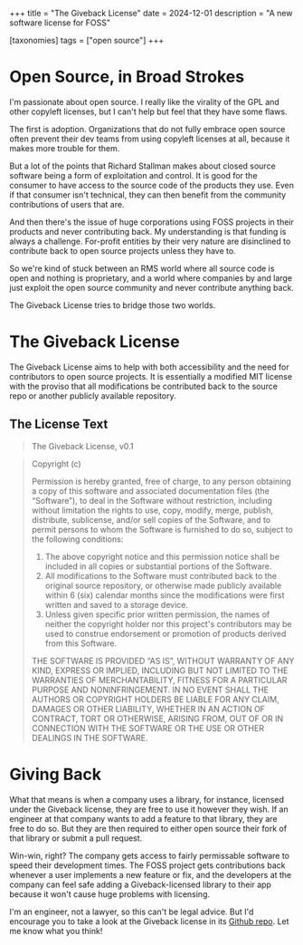 +++
title = "The Giveback License"
date = 2024-12-01
description = "A new software license for FOSS"

[taxonomies]
tags = ["open source"]
+++

# Open Source, in Broad Strokes

I'm passionate about open source. I really like the virality of the GPL and other
copyleft licenses, but I can't help but feel that they have some flaws.

The first is adoption. Organizations that do not fully embrace open source often
prevent their dev teams from using copyleft licenses at all, because it makes
more trouble for them.

But a lot of the points that Richard Stallman makes about closed source software being a
form of exploitation and control. It is good for the consumer to have access to
the source code of the products they use. Even if that consumer isn't technical,
they can then benefit from the community contributions of users that are.

And then there's the issue of huge corporations using FOSS projects in their
products and never contributing back. My understanding is that funding is always
a challenge. For-profit entities by their very nature are disinclined to contribute
back to open source projects unless they have to.

So we're kind of stuck between an RMS world where all source code is open and
nothing is proprietary, and a world where companies by and large just exploit
the open source community and never contribute anything back.

The Giveback License tries to bridge those two worlds.

# The Giveback License

The Giveback License aims to help with both accessibility and the need for
contributors to open source projects. It is essentially a modified MIT license
with the proviso that all modifications be contributed back to the source repo
or another publicly available repository.

## The License Text

> The Giveback License, v0.1

> Copyright (c) <year> <copyright holders>
> 
> Permission is hereby granted, free of charge, to any person obtaining a copy of
> this software and associated documentation files (the “Software”), to deal in
> the Software without restriction, including without limitation the rights to
> use, copy, modify, merge, publish, distribute, sublicense, and/or sell copies of
> the Software, and to permit persons to whom the Software is furnished to do so,
> subject to the following conditions:
> 
> 1. The above copyright notice and this permission notice shall be included in
>    all copies or substantial portions of the Software.
> 2. All modifications to the Software must contributed back to the original
>    source repository, or otherwise made publicly available within 6 (six)
>    calendar months since the modifications were first written and saved to a
>    storage device.
> 3. Unless given specific prior written permission, the names of neither the
>    copyright holder nor this project's contributors may be used to construe
>    endorsement or promotion of products derived from this Software.
> 
> THE SOFTWARE IS PROVIDED “AS IS”, WITHOUT WARRANTY OF ANY KIND, EXPRESS OR 
> IMPLIED, INCLUDING BUT NOT LIMITED TO THE WARRANTIES OF MERCHANTABILITY, FITNESS
> FOR A PARTICULAR PURPOSE AND NONINFRINGEMENT. IN NO EVENT SHALL THE AUTHORS OR
> COPYRIGHT HOLDERS BE LIABLE FOR ANY CLAIM, DAMAGES OR OTHER LIABILITY, WHETHER
> IN AN ACTION OF CONTRACT, TORT OR OTHERWISE, ARISING FROM, OUT OF OR IN
> CONNECTION WITH THE SOFTWARE OR THE USE OR OTHER DEALINGS IN THE SOFTWARE.

# Giving Back
What that means is when a company uses a library, for instance, licensed under
the Giveback license, they are free to use it however they wish. If an engineer
at that company wants to add a feature to that library, they are free to do so.
But they are then required to either open source their fork of that library or
submit a pull request.

Win-win, right? The company gets access to fairly permissable software to speed
their development times. The FOSS project gets contributions back whenever a
user implements a new feature or fix, and the developers at the company can
feel safe adding a Giveback-licensed library to their app because it won't
cause huge problems with licensing.

I'm an engineer, not a lawyer, so this can't be legal advice. But I'd encourage
you to take a look at the Giveback license in its
[Github repo](https://github.com/steelswords/Giveback-License). Let me know what
you think!
